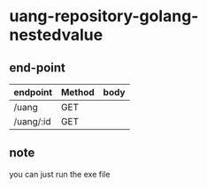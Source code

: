 # uang-repository-golang-nestedvalue

## end-point
| endpoint    | Method |  body  |
| ----------- | ------ | ------ |
| /uang       | GET    |        |
| /uang/:id   | GET    |        |

## note
you can just run the exe file
